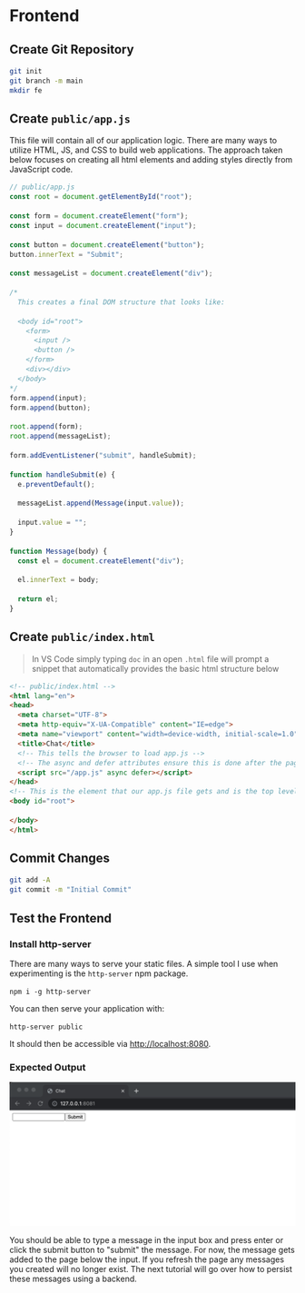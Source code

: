 # Frontend

## Create Git Repository

```bash
git init
git branch -m main
mkdir fe
```

## Create `public/app.js`

This file will contain all of our application logic.  There are many ways to utilize HTML, JS, and CSS to build web applications. The approach taken below focuses on creating all html elements and adding styles directly from JavaScript code.  

```js
// public/app.js
const root = document.getElementById("root");

const form = document.createElement("form");
const input = document.createElement("input");

const button = document.createElement("button");
button.innerText = "Submit";

const messageList = document.createElement("div");

/*
  This creates a final DOM structure that looks like:

  <body id="root">
    <form>
      <input />
      <button />
    </form>
    <div></div>
  </body>
*/
form.append(input);
form.append(button);

root.append(form);
root.append(messageList);

form.addEventListener("submit", handleSubmit);

function handleSubmit(e) {
  e.preventDefault();

  messageList.append(Message(input.value));

  input.value = "";
}

function Message(body) {
  const el = document.createElement("div");

  el.innerText = body;

  return el;
}
```

## Create `public/index.html`

> In VS Code simply typing `doc` in an open `.html` file will prompt a snippet that automatically provides the basic html structure below

```html
<!-- public/index.html -->
<html lang="en">
<head>
  <meta charset="UTF-8">
  <meta http-equiv="X-UA-Compatible" content="IE=edge">
  <meta name="viewport" content="width=device-width, initial-scale=1.0">
  <title>Chat</title>
  <!-- This tells the browser to load app.js -->
  <!-- The async and defer attributes ensure this is done after the page has loaded -->
  <script src="/app.js" async defer></script>
</head>
<!-- This is the element that our app.js file gets and is the top level node for our application -->
<body id="root">

</body>
</html>
```

## Commit Changes

```bash
git add -A
git commit -m "Initial Commit"
```

## Test the Frontend

### Install http-server

There are many ways to serve your static files.  A simple tool I use when experimenting is the `http-server` npm package.

`npm i -g http-server`

You can then serve your application with:

`http-server public`

It should then be accessible via [http://localhost:8080](http://localhost:8080).

### Expected Output

![](final.png)

You should be able to type a message in the input box and press enter or click the submit button to "submit" the message.  For now, the message gets added to the page below the input.  If you refresh the page any messages you created will no longer exist. The next tutorial will go over how to persist these messages using a backend.